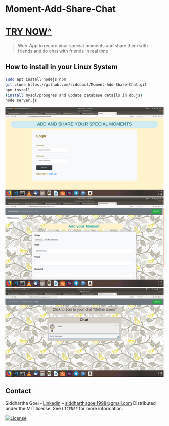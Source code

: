 # Moment-Add-Share-Chat 
# [TRY NOW^](https://addmoments.herokuapp.com)

> Web-App to record your special moments and share them with friends and do chat with friends in real time
## How to install in your Linux System
```bash
sudo apt install nodejs npm
git clone https://github.com/sidcoool/Moment-Add-Share-Chat.git
npm install
(install mysql/prosgres and update database details in db.js)
node server.js
```
![Screen](Screens/screen1.png)
![Screen](Screens/screen2.png)
![Screen](Screens/screen3.png)

## Contact

Siddhartha Goel - [Linkedin](https://linkedin.com/in/siddhartha-goel-b2098117a) – siddharthagoel1998@gmail.com
Distributed under the MIT license. See ``LICENSE`` for more information.

[![License][license-image]][license-url]

[license-image]:https://img.shields.io/badge/license-MIT-blue.svg

[license-url]:https://raw.githubusercontent.com/clamytoe/pyTrack/master/LICENSE
